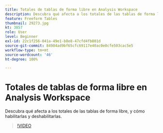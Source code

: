 ```yaml
---
title: Totales de tablas de forma libre en Analysis Workspace
description: Descubra qué afecta a los totales de las tablas de forma libre, y cómo habilitarlas y deshabilitarlas.
feature: Freeform Tables
thumbnail: 29273.jpg
kt: 3857
role: User
level: Beginner
exl-id: 22c1f256-041a-49e1-b8e8-47cfd4fb801d
source-git-commit: 84984ad9bf65cfc69117e40ac0e0cfe503cac5e5
workflow-type: tm+mt
source-wordcount: '46'
ht-degree: 100%

---
```


# Totales de tablas de forma libre en Analysis Workspace

Descubra qué afecta a los totales de las tablas de forma libre, y cómo habilitarlas y deshabilitarlas.

>[!VIDEO](https://video.tv.adobe.com/v/29273/?quality=12&learn=on)
